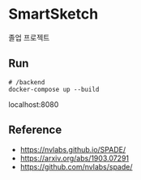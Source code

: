 # SmartSketch

졸업 프로젝트

## Run

```shell
# /backend
docker-compose up --build 
```

localhost:8080

## Reference

- https://nvlabs.github.io/SPADE/
- https://arxiv.org/abs/1903.07291
- https://github.com/nvlabs/spade/

